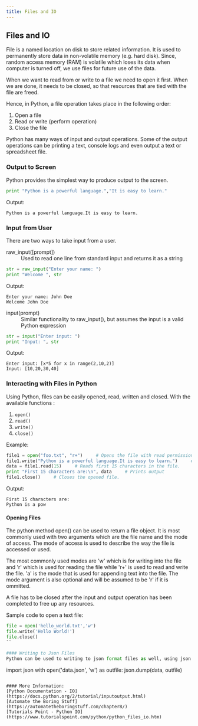 ```yaml
---
title: Files and IO
---
```


## Files and IO
File is a named location on disk to store related information. It is used to permanently store data in non-volatile memory (e.g. hard disk). Since, random access memory (RAM) is volatile which loses its data when computer is turned off, we use files for future use of the data.

When we want to read from or write to a file we need to open it first. When we are done, it needs to be closed, so that resources that are tied with the file are freed.

Hence, in Python, a file operation takes place in the following order:
1) Open a file
2) Read or write (perform operation)
3) Close the file

Python has many ways of input and output operations. Some of the output operations can be printing a text, console logs and even output a text or spreadsheet file. 

### Output to Screen
Python provides the simplest way to produce output to the screen. 
```python
print "Python is a powerful language.","It is easy to learn."
```
Output: 
```
Python is a powerful language.It is easy to learn.
```

### Input from User
There are two ways to take input from a user.
<dl>
  <dt> raw_input([prompt]) </dt>
  <dd>Used to read one line from standard input and returns it as a string</dd>
</dl>

```python
str = raw_input("Enter your name: ")
print "Welcome ", str
```
Output: 
```
Enter your name: John Doe
Welcome John Doe
```
<dl>
  <dt>input(prompt)</dt>
  <dd>Similar functionality to raw_input(), but assumes the input is a valid Python expression</dd>
</dl>

```python
str = input("Enter input: ")
print "Input: ", str
```
Output: 
```
Enter input: [x*5 for x in range(2,10,2)]
Input: [10,20,30,40]
```

### Interacting with Files in Python
Using Python, files can be easily opened, read, written and closed. With the available functions :
  1. <code>open()</code>
  2. <code>read()</code>
  3. <code>write()</code>
  4. <code>close()</code>

Example:
```python
file1 = open("foo.txt", "r+")     # Opens the file with read permission.  
file1.write("Python is a powerful language.It is easy to learn.")     # Writes data into the file.
data = file1.read(15)     # Reads first 15 characters in the file.
print "First 15 characters are:\n", data     # Prints output
file1.close()     # Closes the opened file.
```

Output:
```
First 15 characters are:
Python is a pow
```

#### Opening Files
The python method open() can be used to return a file object. It is most commonly used with two arguments which are the file name and the mode of access. The mode of access is used to describe the way the file is accessed or used. 

The most commonly used modes are 'w' which is for writing into the file and 'r' which is used for reading the file while 'r+' is used to read and write the file. 'a' is the mode that is used for appending text into the file. The mode argument is also optional and will be assumed to be 'r' if it is ommitted.

A file has to be closed after the input and output operation has been completed to free up any resources. 

Sample code to open a text file:

``` python
file = open('hello_world.txt','w')
file.write('Hello World!')
file.close()
``

#### Writing to Json Files
Python can be used to writing to json format files as well, using json.dump

``` 
import json
with open('data.json', 'w') as outfile:
    json.dump(data, outfile)
    
```

#### More Information:
[Python Documentation - IO](https://docs.python.org/2/tutorial/inputoutput.html)
[Automate the Boring Stuff](https://automatetheboringstuff.com/chapter8/)
[Tutorials Point - Python IO](https://www.tutorialspoint.com/python/python_files_io.htm)

